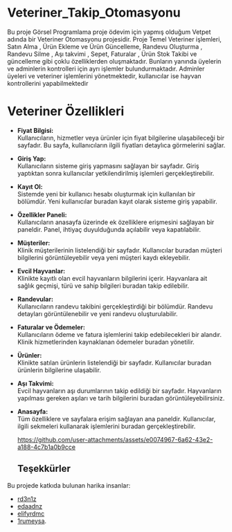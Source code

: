 # Veteriner_Takip_Otomasyonu
Bu proje Görsel Programlama proje ödevim için yapmış olduğum Vetpet adında bir Veteriner Otomasyonu projesidir. Proje Temel Veteriner işlemleri, Satın Alma , Ürün Ekleme ve Ürün Güncelleme, Randevu Oluşturma , Randevu Silme , Aşı takvimi , Sepet, Faturalar , Ürün Stok Takibi ve güncelleme gibi çoklu özelliklerden oluşmaktadır. Bunların yanında üyelerin ve adminlerin kontrolleri için ayrı işlemler bulundurmaktadır. Adminler üyeleri ve veteriner işlemlerini yönetmektedir, kullanıcılar ise hayvan kontrollerini yapabilmektedir
# Veteriner Özellikleri
- **Fiyat Bilgisi:**  
  Kullanıcıların, hizmetler veya ürünler için fiyat bilgilerine ulaşabileceği bir sayfadır. Bu sayfa, kullanıcıların ilgili fiyatları detaylıca görmelerini sağlar.

- **Giriş Yap:**  
  Kullanıcıların sisteme giriş yapmasını sağlayan bir sayfadır. Giriş yaptıktan sonra kullanıcılar yetkilendirilmiş işlemleri gerçekleştirebilir.

- **Kayıt Ol:**  
  Sistemde yeni bir kullanıcı hesabı oluşturmak için kullanılan bir bölümdür. Yeni kullanıcılar buradan kayıt olarak sisteme giriş yapabilir.

- **Özellikler Paneli:**  
  Kullanıcıların anasayfa üzerinde ek özelliklere erişmesini sağlayan bir paneldir. Panel, ihtiyaç duyulduğunda açılabilir veya kapatılabilir.

- **Müşteriler:**  
  Klinik müşterilerinin listelendiği bir sayfadır. Kullanıcılar buradan müşteri bilgilerini görüntüleyebilir veya yeni müşteri kaydı ekleyebilir.

- **Evcil Hayvanlar:**  
  Klinikte kayıtlı olan evcil hayvanların bilgilerini içerir. Hayvanlara ait sağlık geçmişi, türü ve sahip bilgileri buradan takip edilebilir.

- **Randevular:**  
  Kullanıcıların randevu takibini gerçekleştirdiği bir bölümdür. Randevu detayları görüntülenebilir ve yeni randevu oluşturulabilir.

- **Faturalar ve Ödemeler:**  
  Kullanıcıların ödeme ve fatura işlemlerini takip edebilecekleri bir alandır. Klinik hizmetlerinden kaynaklanan ödemeler buradan yönetilir.

- **Ürünler:**  
  Klinikte satılan ürünlerin listelendiği bir sayfadır. Kullanıcılar buradan ürünlerin bilgilerine ulaşabilir.

- **Aşı Takvimi:**  
  Evcil hayvanların aşı durumlarının takip edildiği bir sayfadır. Hayvanların yapılması gereken aşıları ve tarih bilgilerini buradan görüntüleyebilirsiniz.

- **Anasayfa:**  
  Tüm özelliklere ve sayfalara erişim sağlayan ana paneldir. Kullanıcılar, ilgili sekmeleri kullanarak işlemlerini buradan gerçekleştirebilir.

  https://github.com/user-attachments/assets/e0074967-6a62-43e2-a188-4c7b1a0b9cce

  ## Teşekkürler  
Bu projede katkıda bulunan harika insanlar:  

- [rd3n1z](https://github.com/rd3n1z)  
- [edaadnz](https://github.com/edaadnz)  
- [elifyrdmc](https://github.com/elifyrdmc)
- [1rumeysa](https://github.com/1rumeysa).
